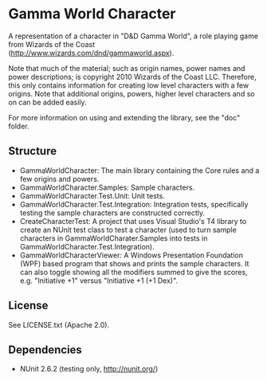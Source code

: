 Gamma World Character
===

A representation of a character in "D&D Gamma World", a role playing game
from Wizards of the Coast (http://www.wizards.com/dnd/gammaworld.aspx).

Note that much of the material; such as origin names, power names and
power descriptions; is copyright 2010 Wizards of the Coast LLC. Therefore, 
this only contains information for creating low level characters with a 
few origins. Note that additional origins, powers, higher level 
characters and so on can be added easily.

For more information on using and extending the library, see the "doc"
folder.

Structure
---
- GammaWorldCharacter: The main library containing the Core rules and a few
  origins and powers.
- GammaWorldCharacter.Samples: Sample characters.
- GammaWorldCharacter.Test.Unit: Unit tests.
- GammaWorldCharacter.Test.Integration: Integration tests, specifically testing
  the sample characters are constructed correctly.
- CreateCharacterTest: A project that uses Visual Studio's T4 library to create
  an NUnit test class to test a character (used to turn sample characters in
  GammaWorldCharater.Samples into tests in
  GammaWorldCharacter.Test.Integration).
- GammaWorldCharacterViewer: A Windows Presentation Foundation (WPF) based
  program that shows and prints the sample characters. It can also toggle
  showing all the modifiers summed to give the scores, e.g. "Initiative +1"
  versus "Initiative +1 (+1 Dex)". 

License
---
See LICENSE.txt (Apache 2.0).

Dependencies
---
- NUnit 2.6.2 (testing only, http://nunit.org/)
